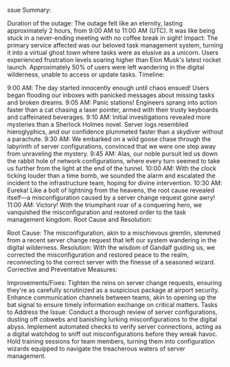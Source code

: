 ssue Summary:

Duration of the outage: The outage felt like an eternity, lasting approximately 2 hours, from 9:00 AM to 11:00 AM (UTC). It was like being stuck in a never-ending meeting with no coffee break in sight!
Impact: The primary service affected was our beloved task management system, turning it into a virtual ghost town where tasks were as elusive as a unicorn. Users experienced frustration levels soaring higher than Elon Musk's latest rocket launch. Approximately 50% of users were left wandering in the digital wilderness, unable to access or update tasks.
Timeline:

9:00 AM: The day started innocently enough until chaos ensued! Users began flooding our inboxes with panicked messages about missing tasks and broken dreams.
9:05 AM: Panic stations! Engineers sprang into action faster than a cat chasing a laser pointer, armed with their trusty keyboards and caffeinated beverages.
9:10 AM: Initial investigations revealed more mysteries than a Sherlock Holmes novel. Server logs resembled hieroglyphics, and our confidence plummeted faster than a skydiver without a parachute.
9:30 AM: We embarked on a wild goose chase through the labyrinth of server configurations, convinced that we were one step away from unraveling the mystery.
9:45 AM: Alas, our noble pursuit led us down the rabbit hole of network configurations, where every turn seemed to take us further from the light at the end of the tunnel.
10:00 AM: With the clock ticking louder than a time bomb, we sounded the alarm and escalated the incident to the infrastructure team, hoping for divine intervention.
10:30 AM: Eureka! Like a bolt of lightning from the heavens, the root cause revealed itself—a misconfiguration caused by a server change request gone awry!
11:00 AM: Victory! With the triumphant roar of a conquering hero, we vanquished the misconfiguration and restored order to the task management kingdom.
Root Cause and Resolution:

Root Cause: The misconfiguration, akin to a mischievous gremlin, stemmed from a recent server change request that left our system wandering in the digital wilderness.
Resolution: With the wisdom of Gandalf guiding us, we corrected the misconfiguration and restored peace to the realm, reconnecting to the correct server with the finesse of a seasoned wizard.
Corrective and Preventative Measures:

Improvements/Fixes:
Tighten the reins on server change requests, ensuring they're as carefully scrutinized as a suspicious package at airport security.
Enhance communication channels between teams, akin to opening up the bat signal to ensure timely information exchange on critical matters.
Tasks to Address the Issue:
Conduct a thorough review of server configurations, dusting off cobwebs and banishing lurking misconfigurations to the digital abyss.
Implement automated checks to verify server connections, acting as a digital watchdog to sniff out misconfigurations before they wreak havoc.
Hold training sessions for team members, turning them into configuration wizards equipped to navigate the treacherous waters of server management.
